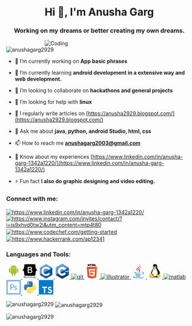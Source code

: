 <h1 align="center">Hi 👋, I'm Anusha Garg</h1>
<h3 align="center">Working on my dreams or better creating my own dreams.</h3>
<img align="right" alt="Coding" width = "400" src = "https://content.techgig.com/photo/77087595/Guide-How-to-build-career-as-a-programmer-without-college-degree.jpg">

<p align="left"> <img src="https://komarev.com/ghpvc/?username=anushagarg2929&label=Profile%20views&color=0e75b6&style=flat" alt="anushagarg2929" /> </p>

- 🔭 I’m currently working on **App basic phrases**

- 🌱 I’m currently learning **android development in a extensive way and web development.**

- 👯 I’m looking to collaborate on **hackathons and general projects**

- 🤝 I’m looking for help with **linux**

- 📝 I regularly write articles on [https://anusha2929.blogspot.com/](https://anusha2929.blogspot.com/)

- 💬 Ask me about **java, python, android Studio, html, css**

- 📫 How to reach me **anushagarg2003@gmail.com**

- 📄 Know about my experiences [https://www.linkedin.com/in/anusha-garg-1342a1220/](https://www.linkedin.com/in/anusha-garg-1342a1220/)

- ⚡ Fun fact **I also do graphic designing and video editing.**

<h3 align="left">Connect with me:</h3>
<p align="left">
<a href="https://linkedin.com/in/https://www.linkedin.com/in/anusha-garg-1342a1220/" target="blank"><img align="center" src="https://raw.githubusercontent.com/rahuldkjain/github-profile-readme-generator/master/src/images/icons/Social/linked-in-alt.svg" alt="https://www.linkedin.com/in/anusha-garg-1342a1220/" height="30" width="40" /></a>
<a href="https://instagram.com/https://www.instagram.com/invites/contact/?i=is9xhvd0tw2i&utm_content=mtp4t80" target="blank"><img align="center" src="https://raw.githubusercontent.com/rahuldkjain/github-profile-readme-generator/master/src/images/icons/Social/instagram.svg" alt="https://www.instagram.com/invites/contact/?i=is9xhvd0tw2i&utm_content=mtp4t80" height="30" width="40" /></a>
<a href="https://www.codechef.com/users/https://www.codechef.com/getting-started" target="blank"><img align="center" src="https://cdn.jsdelivr.net/npm/simple-icons@3.1.0/icons/codechef.svg" alt="https://www.codechef.com/getting-started" height="30" width="40" /></a>
<a href="https://www.hackerrank.com/https://www.hackerrank.com/ap12341" target="blank"><img align="center" src="https://raw.githubusercontent.com/rahuldkjain/github-profile-readme-generator/master/src/images/icons/Social/hackerrank.svg" alt="https://www.hackerrank.com/ap12341" height="30" width="40" /></a>
</p>

<h3 align="left">Languages and Tools:</h3>
<p align="left"> <a href="https://developer.android.com" target="_blank" rel="noreferrer"> <img src="https://raw.githubusercontent.com/devicons/devicon/master/icons/android/android-original-wordmark.svg" alt="android" width="40" height="40"/> </a> <a href="https://getbootstrap.com" target="_blank" rel="noreferrer"> <img src="https://raw.githubusercontent.com/devicons/devicon/master/icons/bootstrap/bootstrap-plain-wordmark.svg" alt="bootstrap" width="40" height="40"/> </a> <a href="https://www.cprogramming.com/" target="_blank" rel="noreferrer"> <img src="https://raw.githubusercontent.com/devicons/devicon/master/icons/c/c-original.svg" alt="c" width="40" height="40"/> </a> <a href="https://www.w3schools.com/cpp/" target="_blank" rel="noreferrer"> <img src="https://raw.githubusercontent.com/devicons/devicon/master/icons/cplusplus/cplusplus-original.svg" alt="cplusplus" width="40" height="40"/> </a> <a href="https://git-scm.com/" target="_blank" rel="noreferrer"> <img src="https://www.vectorlogo.zone/logos/git-scm/git-scm-icon.svg" alt="git" width="40" height="40"/> </a> <a href="https://www.w3.org/html/" target="_blank" rel="noreferrer"> <img src="https://raw.githubusercontent.com/devicons/devicon/master/icons/html5/html5-original-wordmark.svg" alt="html5" width="40" height="40"/> </a> <a href="https://www.adobe.com/in/products/illustrator.html" target="_blank" rel="noreferrer"> <img src="https://www.vectorlogo.zone/logos/adobe_illustrator/adobe_illustrator-icon.svg" alt="illustrator" width="40" height="40"/> </a> <a href="https://www.java.com" target="_blank" rel="noreferrer"> <img src="https://raw.githubusercontent.com/devicons/devicon/master/icons/java/java-original.svg" alt="java" width="40" height="40"/> </a> <a href="https://www.linux.org/" target="_blank" rel="noreferrer"> <img src="https://raw.githubusercontent.com/devicons/devicon/master/icons/linux/linux-original.svg" alt="linux" width="40" height="40"/> </a> <a href="https://www.mathworks.com/" target="_blank" rel="noreferrer"> <img src="https://upload.wikimedia.org/wikipedia/commons/2/21/Matlab_Logo.png" alt="matlab" width="40" height="40"/> </a> <a href="https://www.photoshop.com/en" target="_blank" rel="noreferrer"> <img src="https://raw.githubusercontent.com/devicons/devicon/master/icons/photoshop/photoshop-line.svg" alt="photoshop" width="40" height="40"/> </a> <a href="https://www.python.org" target="_blank" rel="noreferrer"> <img src="https://raw.githubusercontent.com/devicons/devicon/master/icons/python/python-original.svg" alt="python" width="40" height="40"/> </a> <a href="https://www.typescriptlang.org/" target="_blank" rel="noreferrer"> <img src="https://raw.githubusercontent.com/devicons/devicon/master/icons/typescript/typescript-original.svg" alt="typescript" width="40" height="40"/> </a> </p>

<p><img align="left" src="https://github-readme-stats.vercel.app/api/top-langs?username=anushagarg2929&show_icons=true&locale=en&layout=compact" alt="anushagarg2929" /></p>

<p>&nbsp;<img align="center" src="https://github-readme-stats.vercel.app/api?username=anushagarg2929&show_icons=true&locale=en" alt="anushagarg2929" /></p>

<p><img align="center" src="https://github-readme-streak-stats.herokuapp.com/?user=anushagarg2929&" alt="anushagarg2929" /></p>
